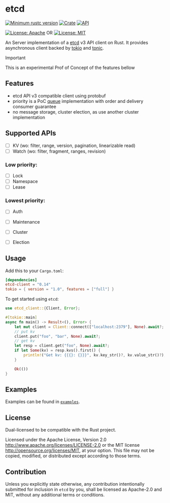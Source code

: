 # etcd

[![Minimum rustc version](https://img.shields.io/badge/rustc-1.64+-lightgray.svg)](https://github.com/etcdv3/etcd-client#rust-version-requirements)
[![Crate](https://img.shields.io/crates/v/etcd-client.svg)](https://crates.io/crates/etcd-client)
[![API](https://docs.rs/etcd-client/badge.svg)](https://docs.rs/etcd-client)

[![License: Apache](https://img.shields.io/badge/License-Apache%202.0-red.svg)](LICENSE-APACHE)
OR
[![License: MIT](https://img.shields.io/badge/license-MIT-blue.svg)](LICENSE-MIT)
 
An Server implementation of a [etcd](https://github.com/etcd-io/etcd) v3 API client on Rust.
It provides asynchronous client backed by [tokio](https://github.com/tokio-rs/tokio)
and [tonic](https://github.com/hyperium/tonic).


> [!IMPORTANT]
This is an experimental Prof of Concept of the features bellow

## Features
- etcd API v3 compatible client using protobuf
- priority is a PoC [queue](queue.md) implementation with order and delivery consumer guarantee
- no message storage, cluster election, as use another cluster implementation

## Supported APIs

- [ ] KV (wo: filter, range, version, pagination, linearizable read)
- [ ] Watch (wo: filter, fragment, ranges, revision)
 
### Low priority:
- [ ] Lock
- [ ] Namespace
- [ ] Lease

### Lowest priority:
- [ ] Auth
- [ ] Maintenance
- [ ] Cluster
- [ ] Election


## Usage

Add this to your `Cargo.toml`:

```toml
[dependencies]
etcd-client = "0.14"
tokio = { version = "1.0", features = ["full"] }
```

To get started using `etcd`:

```rust
use etcd_client::{Client, Error};

#[tokio::main]
async fn main() -> Result<(), Error> {
    let mut client = Client::connect(["localhost:2379"], None).await?;
    // put kv
    client.put("foo", "bar", None).await?;
    // get kv
    let resp = client.get("foo", None).await?;
    if let Some(kv) = resp.kvs().first() {
        println!("Get kv: {{{}: {}}}", kv.key_str()?, kv.value_str()?);
    }

    Ok(())
}
```

## Examples

Examples can be found in [`examples`](./examples).


## License

Dual-licensed to be compatible with the Rust project.

Licensed under the Apache License, Version 2.0 http://www.apache.org/licenses/LICENSE-2.0 or the MIT
license http://opensource.org/licenses/MIT, at your option. This file may not be copied, modified, or distributed except
according to those terms.

## Contribution

Unless you explicitly state otherwise, any contribution intentionally submitted
for inclusion in `etcd` by you, shall be licensed as Apache-2.0 and MIT, without any additional
terms or conditions.
